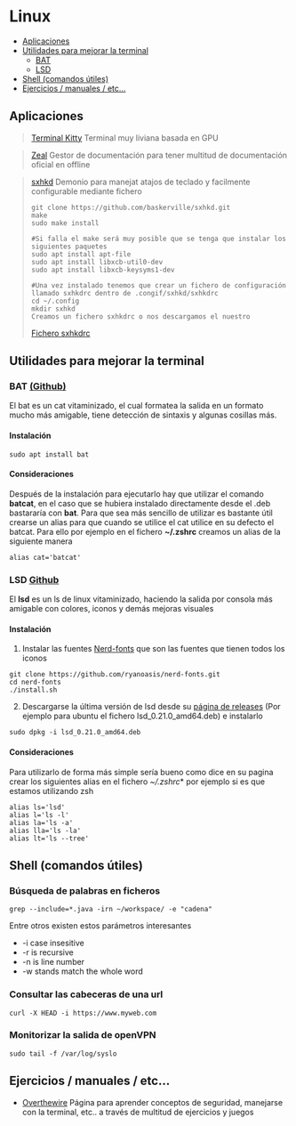 # Linux

* [Aplicaciones](#aplicaciones)
* [Utilidades para mejorar la terminal](#terminal)
  * [BAT](#bat)
  * [LSD](#lsd)
* [Shell (comandos útiles)](#shell) 
* [Ejercicios / manuales / etc...](#ejercicios)


## <a name="aplicaciones">Aplicaciones</a>
> [Terminal Kitty](https://sw.kovidgoyal.net/kitty/) Terminal muy liviana basada en GPU

> [Zeal](https://zealdocs.org/) Gestor de documentación para tener multitud de documentación oficial en offline

> [sxhkd](https://github.com/baskerville/sxhkd) Demonio para manejat atajos de teclado y facilmente configurable mediante fichero
>```console
>git clone https://github.com/baskerville/sxhkd.git
>make
>sudo make install
>
>#Si falla el make será muy posible que se tenga que instalar los siguientes paquetes
>sudo apt install apt-file
>sudo apt install libxcb-util0-dev
>sudo apt install libxcb-keysyms1-dev
>
>#Una vez instalado tenemos que crear un fichero de configuración llamado sxhkdrc dentro de .congif/sxhkd/sxhkdrc
>cd ~/.config
>mkdir sxhkd
> Creamos un fichero sxhkdrc o nos descargamos el nuestro
>```
> [Fichero sxhkdrc](sxhkdrc)


## <a name="terminal">Utilidades para mejorar la terminal<a/>

### <a name="bat">BAT [(Github)](https://github.com/sharkdp/bat)</a>
El bat es un cat vitaminizado, el cual formatea la salida en un formato mucho más amigable, tiene detección de sintaxis y algunas cosillas más.

#### Instalación
```console
sudo apt install bat
```

#### Consideraciones
Después de la instalación para ejecutarlo hay que utilizar el comando **batcat**, en el caso que se hubiera instalado directamente desde el .deb bastararía con **bat**. Para que sea más sencillo de utilizar es bastante útil crearse un alias para que cuando se utilice el cat utilice en su defecto el batcat. Para ello por ejemplo en el fichero **~/.zshrc** creamos un alias de la siguiente manera
```console
alias cat='batcat'
```
  
### <a name="lsd">LSD [Github](https://github.com/Peltoche/lsd)</a>
El **lsd** es un ls de linux vitaminizado, haciendo la salida por consola más amigable con colores, iconos y demás mejoras visuales  

#### Instalación
1. Instalar las fuentes [Nerd-fonts](https://github.com/ryanoasis/nerd-fonts/blob/master/readme.md) que son las fuentes que tienen todos los iconos
  ```console
  git clone https://github.com/ryanoasis/nerd-fonts.git
  cd nerd-fonts
  ./install.sh
  ```
2. Descargarse la última versión de lsd desde su [página de releases](https://github.com/Peltoche/lsd/releases) (Por ejemplo para ubuntu el fichero lsd_0.21.0_amd64.deb) e instalarlo
```console
sudo dpkg -i lsd_0.21.0_amd64.deb 
```
#### Consideraciones
Para utilizarlo de forma más simple sería bueno como dice en su pagina crear los siguientes alias en el fichero *~/.zshrc** por ejemplo si es que estamos utilizando zsh
 ```console
 alias ls='lsd'
 alias l='ls -l'
 alias la='ls -a'
 alias lla='ls -la'
 alias lt='ls --tree'
 ```
 
## <a name="shell">Shell (comandos útiles)</a> 
 
### Búsqueda de palabras en ficheros
 ```console
 grep --include=*.java -irn ~/workspace/ -e "cadena" 
 ``` 
 Entre otros existen estos parámetros interesantes
 * -i case insesitive
 * -r is recursive
 * -n is line number
 * -w stands match the whole word
 
### Consultar las cabeceras de una url
 ```console
 curl -X HEAD -i https://www.myweb.com 
 ```
 
### Monitorizar la salida de openVPN
 ```console
 sudo tail -f /var/log/syslo
 ```
  
## <a name="ejercicios">Ejercicios / manuales / etc...</a>
* [Overthewire](https://overthewire.org/wargames/) Página para aprender conceptos de seguridad, manejarse con la terminal, etc.. a través de multitud de ejercicios y juegos
